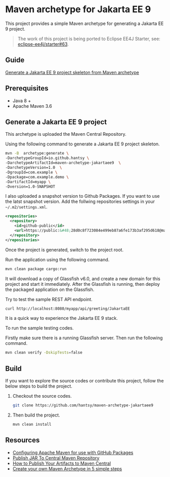 # Maven archetype for Jakarta EE 9

This project provides a simple Maven archetype for generating a Jakarta EE 9 project.

> The work of this project is being ported to Eclipse EE4J Starter, see: [eclipse-ee4j/starter#63](https://github.com/eclipse-ee4j/starter/pull/63).

## Guide 

[Generate a Jakarta EE 9 project skeleton from Maven archetype](https://itnext.io/generate-a-jakarta-ee-9-project-skeleton-from-maven-archetype-2b9fc9ce9bb8)

## Prerequisites

* Java 8 +
* Apache Maven 3.6

## Generate a Jakarta EE 9 project

This archetype is uploaded the Maven Central Repository.

Using the following command to generate a Jakarta EE 9 project skeleton.

```bash
mvn -B  archetype:generate \
-DarchetypeGroupId=io.github.hantsy \
-DarchetypeArtifactId=maven-archetype-jakartaee9  \
-DarchetypeVersion=1.0  \
-DgroupId=com.example \
-Dpackage=com.example.demo \
-DartifactId=myapp \
-Dversion=1.0-SNAPSHOT 
```
I also uploaded a snapshot version to Github Packages. If you want to use the latst snapshot version. Add the follwing repositories settings in your `~/.m2/settings.xml`. 

```xml
<repositories>
  <repository>
    <id>github-public</id>
    <url>https://public:&#48;28d0c8f723084e499eb87a6fe173b3af295d618@maven.pkg.github.com/hantsy/*</url>
  </repository>
</repositories>
```

Once the project is generated, switch to the project root.

Run the application using the following command.

```bash
mvn clean package cargo:run
```
It will download a copy of Glassfish v6.0, and create a new domain for this project and start it immediately. After the Glassfish is running, then deploy the packaged  application on the Glassfish.

Try to test the sample REST API endpoint.

```bash
curl http://localhost:8080/myapp/api/greeting/JakartaEE
```

It is a quick way to experience the Jakarta EE 9 stack.

To run the sample testing codes. 

Firstly make sure there is a running Glassfish server. Then run the following command.

```bash
mvn clean verify -DskipTests=false
```



## Build

If you want to explore the source codes or contribute this project, follow the below steps to build the project.

1. Checkout the source codes.

   ```bash
   git clone https://github.com/hantsy/maven-archetype-jakartaee9
   ```

2. Then build the project.

   ```bash
   mvn clean install
   ```

## Resources

* [Configuring Apache Maven for use with GitHub Packages](https://docs.github.com/en/packages/guides/configuring-apache-maven-for-use-with-github-packages#installing-a-package)
* [Publish JAR To Central Maven Repository](http://tutorials.jenkov.com/maven/publish-to-central-maven-repository.html)
* [How to Publish Your Artifacts to Maven Central](https://dzone.com/articles/publish-your-artifacts-to-maven-central)
* [Create your own Maven Archetype in 5 simple steps](https://rieckpil.de/create-your-own-maven-archetype-in-5-simple-steps/)
